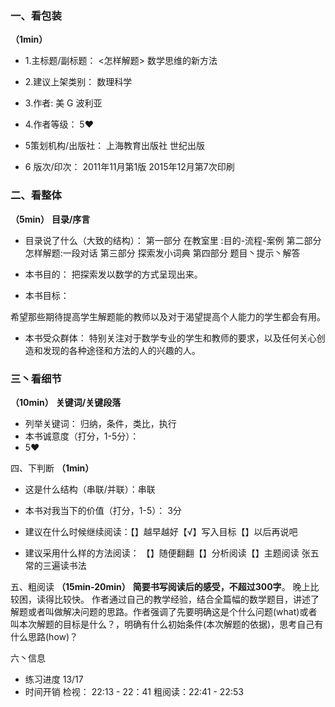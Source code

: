
### 一、看包装
**（1min）**

- 1.主标题/副标题：
<怎样解题>
数学思维的新方法

- 2.建议上架类别：
数理科学
- 3.作者:
美 G 波利亚
- 4.作者等级：
5❤
- 5策划机构/出版社：
上海教育出版社
世纪出版
- 6 版次/印次：
2011年11月第1版
2015年12月第7次印刷

### 二、看整体
**（5min）**
 **目录/序言**
- 目录说了什么（大致的结构）：
第一部分  在教室里 :目的-流程-案例
第二部分 怎样解题:一段对话
第三部分  探索发小词典
第四部分  题目丶提示丶解答

- 本书目的：
把探索发以数学的方式呈现出来。

- 本书目标：

希望那些期待提高学生解题能的教师以及对于渴望提高个人能力的学生都会有用。

- 本书受众群体：
特别关注对于数学专业的学生和教师的要求，以及任何关心创造和发现的各种途径和方法的人的兴趣的人。

### 三丶看细节
**（10min）**
**关键词/关键段落**

-  列举关键词： 归纳，条件，类比，执行
- 本书诚意度（打分，1-5分）：
- 5❤

四、下判断
**（1min）**


- 这是什么结构（串联/并联）：串联

- 本书对我当下的价值（打分，1-5）：
3分

- 建议在什么时候继续阅读：【】越早越好【√】写入目标【】以后再说吧

- 建议采用什么样的方法阅读：  【】随便翻翻【】分析阅读【】主题阅读
张五常的三遍读书法

五、粗阅读
**（15min-20min）**
**简要书写阅读后的感受，不超过300字**。
晚上比较困，读得比较快。
作者通过自己的教学经验，结合全篇幅的数学题目，讲述了解题或者叫做解决问题的思路。作者强调了先要明确这是个什么问题(what)或者叫本次解题的目标是什么？，明确有什么初始条件(本次解题的依据)，思考自己有什么思路(how)？

六丶信息
- 练习进度  13/17
- 时间开销
检视： 22:13 - 22：41
粗阅读：22:41 - 22:53